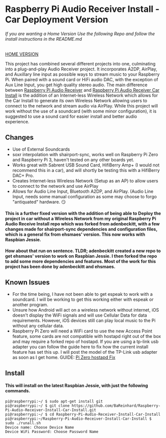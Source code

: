 # Raspberry Pi Audio Receiver Install - Car Deployment Version

###### If you are wanting a Home Version Use the following Repo and follow the install instructions in the README.md
[HOME VERSION](https://github.com/BaReinhard/Raspberry-Pi-Audio-Receiver-Install)

This project has combined several different projects into one, culminating into a plug-and-play Audio Receiver project. It incorporates A2DP, AirPlay, and Auxillary line input as possible ways to stream music to your Raspberry Pi. When paired with a sound card or HiFi audio DAC, with the exception of Aux Line Input, you get high quality stereo audio. The main difference between [Raspberry Pi Audio Receiver](https://github.com/BaReinhard/Raspberry-Pi-Audio-Receiver-Install) and [Raspberry Pi Audio Receiver Car Install](https://github.com/BaReinhard/Raspberry-Pi-Audio-Receiver-Install-Car-Install) is the addition of an Internet-less Wireless Network which allows for the Car Install to generate its own Wireless Network allowing users to connect to the network and stream audio via AirPlay. While this project will work without the use of a soundcard (with some minor configuration), it is suggested to use a sound card for easier install and better audio experience.
## Changes
* Use of External Soundcards
* soxr interpolation with shairport-sync, works well on Raspberry Pi Zero and Raspberry Pi 3, haven't tested on any other boards yet.
* Works great with Sabrent USB Sound Card, HifiBerry Amp+ (I would not recommend this in a car), and will shortly be testing this with a HifiBerry DAC+ Pro.
* Creates Internet-less Wireless Network (Setup as an AP) to allow users to connect to the network and use AirPlay 
* Allows for Audio Line Input, Bluetooth A2DP, and AirPlay. (Audio Line Input, needs some manual configuration as some may choose to forgo "antiquated" hardware. :smirk:

#### This is a further fixed version with the addition of being able to Deploy the project in car without a Wireless Network from my original Raspberry Pi Audio Receive Install repo which was forked from adenbeckitt, with a few changes made for shairport-sync dependencies and configuration files, which is a general fix from ehsmaes' version. This now works with Raspbian Jessie.
#### How about that run on sentence. TLDR; adenbeckitt created a new repo to get ehsmaes' version to work on Raspbian Jessie. I then forked the repo to add some more dependencies and features. Most of the work for this project has been done by adenbeckitt and ehsmaes.

## Known Issues

* For the time being, I have not been able to get espeak to work with a soundcard. I will be working to get this working either with espeak or another program.
* Unsure how Android will act on a wireless network without internet, iOS doesn't display the WiFi signals and will use Cellular Data for data requirements. However, iOS devices still can play local music to the Pi without any cellular data.
* Raspberry Pi Zero will need a WiFi card to use the new Access Point feature, some cards are not compatible with hostapd right out of the box and may require a forked repo of hostapd. If you are using a tp-link usb adapter you can follow the guide here to fix how the current install feature has set this up. I will post the model of the TP-Link usb adapter as soon as I get home. GUIDE: [Pi Zero hostapd Fix](https://bareinhard.github.io/2017/02/15/Fix-hostapd-Raspberry-Pi-Zero.html)

## Install
#### This will install on the latest Raspbian Jessie, with just the following commands.

```
pi@raspberrypi:~/ $ sudo apt-get install git
pi@raspberrypi:~/ $ git clone https://github.com/BaReinhard/Raspberry-Pi-Audio-Receiver-Install-Car-Install.git
pi@raspberrypi:~/ $ cd Raspberry-Pi-Audio-Receiver-Install-Car-Install
pi@raspberrypi:~/Raspberry-Pi-Audio-Receiver-Install-Car-Install $ sudo ./runall.sh
Device name: Choose Device Name
Device WiFi Password: Choose Password Name
```

